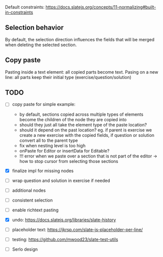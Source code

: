 Default constraints: https://docs.slatejs.org/concepts/11-normalizing#built-in-constraints
## Selection behavior
By default, the selection direction influences the fields that will be merged when deleting the selected section.
## Copy paste
Pasting inside a text element: all copied parts become text.
Pasing on a new line: all parts keep their initial type (exercise/question/solution)
## TODO
- [ ] copy paste for simple example:
    - by default, sections copied across multiple types of elements become the children of the node they are copied into
    - should they just all take the element type of the paste location?
    - should it depend on the past location? eg. if parent is exercise we create a new exercise with the copied fields, if question or solution convert all to the parent type
    - fix when nesting level is too high
    - onPaste for Editor or insertData for Editable?
    - !!! error when we paste over a section that is not part of the editor -> how to stop cursor from selecting those sections

- [x] finalize impl for missing nodes
- [ ] wrap question and solution in exercise if needed
- [ ] additional nodes
- [ ] consistent selection
- [ ] enable richtext pasting
- [x] undo: https://docs.slatejs.org/libraries/slate-history

- [ ] placeholder text: https://jkrsp.com/slate-js-placeholder-per-line/

- [ ] testing: https://github.com/mwood23/slate-test-utils
- [ ] Serlo design
